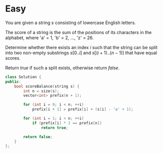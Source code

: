 # Easy

You are given a string $s$ consisting of lowercase English letters.

The score of a string is the sum of the positions of its characters in the alphabet, where 'a' = 1, 'b' = 2, ..., 'z' = 26.

Determine whether there exists an index $i$ such that the string can be split into two non-empty substrings $s[0..i]$ and $s[(i + 1)..(n - 1)]$ that have equal scores.

Return $true$ if such a split exists, otherwise return $false$.

```cpp
class Solution {
public:
    bool scoreBalance(string s) {
        int n = size(s);
        vector<int> prefix(n + 1);

        for (int i = 0; i < n; ++i)
            prefix[i + 1] = prefix[i] + (s[i] - 'a' + 1);

        for (int i = 1; i < n; ++i)
            if (prefix[i] * 2 == prefix[n])
                return true;

        return false;
    }
};
```
